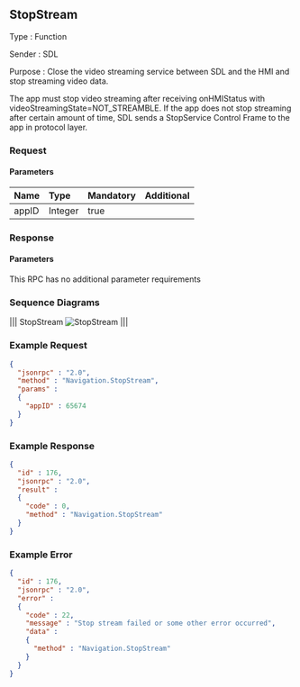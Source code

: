 ## StopStream

Type
: Function

Sender
: SDL

Purpose
: Close the video streaming service between SDL and the HMI and stop streaming video data.

The app must stop video streaming after receiving onHMIStatus with videoStreamingState=NOT_STREAMBLE. 
If the app does not stop streaming after certain amount of time, SDL sends a StopService Control Frame to the app in protocol layer.

### Request

#### Parameters

|Name|Type|Mandatory|Additional|
|:---|:---|:--------|:---------|
|appID|Integer|true||

### Response

#### Parameters

This RPC has no additional parameter requirements

### Sequence Diagrams
|||
StopStream
![StopStream](./assets/StopStream.jpg)
|||

### Example Request

```json
{
  "jsonrpc" : "2.0",
  "method" : "Navigation.StopStream",
  "params" :  
  {
    "appID" : 65674
  }
}
```

### Example Response

```json
{
  "id" : 176,
  "jsonrpc" : "2.0",
  "result" :
  {
    "code" : 0,
    "method" : "Navigation.StopStream"
  }
}
```

### Example Error

```json
{
  "id" : 176,
  "jsonrpc" : "2.0",
  "error" :
  {
    "code" : 22,
    "message" : "Stop stream failed or some other error occurred",
    "data" :
    {
      "method" : "Navigation.StopStream"
    }
  }
}
```
